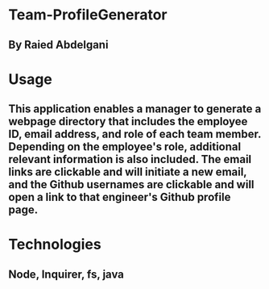 # Team-ProfileGenerator

## By Raied Abdelgani

# Usage

## This application enables a manager to generate a webpage directory that includes the employee ID, email address, and role of each team member. Depending on the employee's role, additional relevant information is also included. The email links are clickable and will initiate a new email, and the Github usernames are clickable and will open a link to that engineer's Github profile page.

# Technologies

## Node, Inquirer, fs, java
